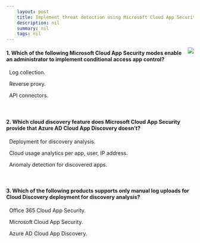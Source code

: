 ```yaml
---
    layout: post
    title: Implement threat detection using Microsoft Cloud App Security 
    description: nil
    summary: nil
    tags: nil
---
```



 <a target="_blank" href="https://docs.microsoft.com/en-us/learn/modules/microsoft-cloud-app-security-threat-detection/5-knowledge-check/"><i class="fas fa-external-link-alt"></i> </a>
 <img align="right" src="https://docs.microsoft.com/en-us/learn/achievements/generic-badge.svg">
####  1. Which of the following Microsoft Cloud App Security modes enable an administrator to implement conditional access app control?


<i class='far fa-square'></i> &nbsp;&nbsp;Log collection.

<i class='fas fa-check-square' style='color: Dodgerblue;'></i> &nbsp;&nbsp;Reverse proxy.

<i class='far fa-square'></i> &nbsp;&nbsp;API connectors.
<br />
<br />
<br />

####  2. Which cloud discovery feature does Microsoft Cloud App Security provide that Azure AD Cloud App Discovery doesn’t?


<i class='far fa-square'></i> &nbsp;&nbsp;Deployment for discovery analysis.

<i class='far fa-square'></i> &nbsp;&nbsp;Cloud usage analytics per app, user, IP address.

<i class='fas fa-check-square' style='color: Dodgerblue;'></i> &nbsp;&nbsp;Anomaly detection for discovered apps.
<br />
<br />
<br />

####  3. Which of the following products supports only manual log uploads for Cloud Discovery deployment for discovery analysis?


<i class='fas fa-check-square' style='color: Dodgerblue;'></i> &nbsp;&nbsp;Office 365 Cloud App Security.

<i class='far fa-square'></i> &nbsp;&nbsp;Microsoft Cloud App Security.

<i class='far fa-square'></i> &nbsp;&nbsp;Azure AD Cloud App Discovery.
<br />
<br />
<br />
